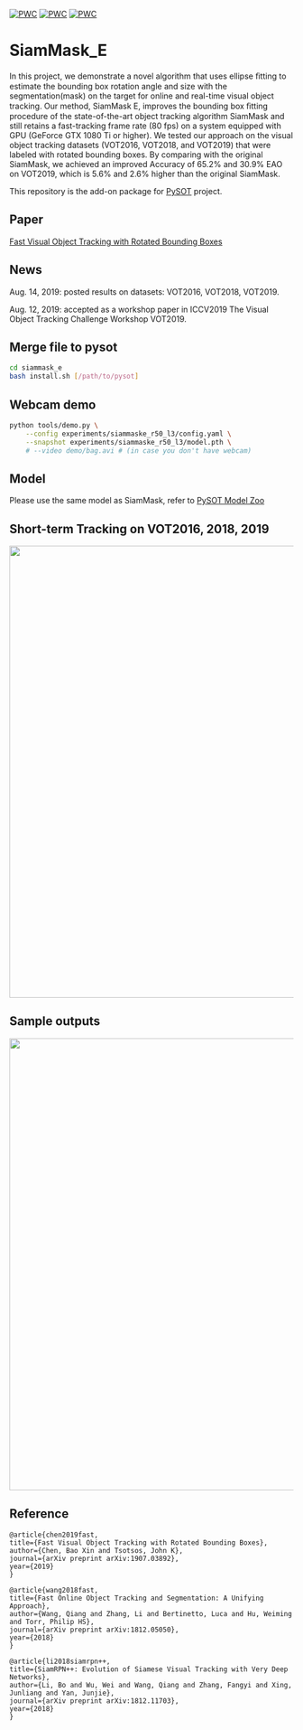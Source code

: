 [![PWC](https://img.shields.io/endpoint.svg?url=https://paperswithcode.com/badge/fast-visual-object-tracking-with-rotated/visual-object-tracking-on-vot2019)](https://paperswithcode.com/sota/visual-object-tracking-on-vot2019?p=fast-visual-object-tracking-with-rotated)
[![PWC](https://img.shields.io/endpoint.svg?url=https://paperswithcode.com/badge/fast-visual-object-tracking-with-rotated/visual-object-tracking-on-vot201718)](https://paperswithcode.com/sota/visual-object-tracking-on-vot201718?p=fast-visual-object-tracking-with-rotated)
[![PWC](https://img.shields.io/endpoint.svg?url=https://paperswithcode.com/badge/fast-visual-object-tracking-with-rotated/visual-object-tracking-on-vot2016)](https://paperswithcode.com/sota/visual-object-tracking-on-vot2016?p=fast-visual-object-tracking-with-rotated)
# SiamMask_E
In this project, we demonstrate a novel algorithm that uses ellipse ﬁtting to estimate the bounding box rotation angle and size with the segmentation(mask) on the target for online and real-time visual object tracking. Our method, SiamMask E, improves the bounding box ﬁtting procedure of the state-of-the-art object tracking algorithm SiamMask and still retains a fast-tracking frame rate (80 fps) on a system equipped with GPU (GeForce GTX 1080 Ti or higher). We tested our approach on the visual object tracking datasets (VOT2016, VOT2018, and VOT2019) that were labeled with rotated bounding boxes. By comparing with the original SiamMask, we achieved an improved Accuracy of 65.2% and 30.9% EAO on VOT2019, which is 5.6% and 2.6% higher than the original SiamMask.
 
This repository is the add-on package for [PySOT](https://github.com/STVIR/pysot) project.

## Paper

[Fast Visual Object Tracking with Rotated Bounding Boxes](https://arxiv.org/abs/1907.03892)

## News
Aug. 14, 2019: posted results on datasets: VOT2016, VOT2018, VOT2019.

Aug. 12, 2019: accepted as a workshop paper in ICCV2019 The Visual Object Tracking Challenge Workshop VOT2019.

## Merge file to pysot
```bash
cd siammask_e
bash install.sh [/path/to/pysot]
```

## Webcam demo
```bash
python tools/demo.py \
    --config experiments/siammaske_r50_l3/config.yaml \
    --snapshot experiments/siammaske_r50_l3/model.pth \
    # --video demo/bag.avi # (in case you don't have webcam)
```

## Model
Please use the same model as SiamMask, refer to [PySOT Model Zoo](https://github.com/STVIR/pysot/)

## Short-term Tracking on VOT2016, 2018, 2019
<div align="center">
  <img src="images/table.png" width="800px" />
</div>

## Sample outputs
<div align="center">
  <img src="images/outputs.png" width="800px" />
</div>

## Reference
```
@article{chen2019fast,
title={Fast Visual Object Tracking with Rotated Bounding Boxes},
author={Chen, Bao Xin and Tsotsos, John K},
journal={arXiv preprint arXiv:1907.03892},
year={2019}
}

@article{wang2018fast,
title={Fast Online Object Tracking and Segmentation: A Unifying Approach},
author={Wang, Qiang and Zhang, Li and Bertinetto, Luca and Hu, Weiming and Torr, Philip HS},
journal={arXiv preprint arXiv:1812.05050},
year={2018}
}

@article{li2018siamrpn++,
title={SiamRPN++: Evolution of Siamese Visual Tracking with Very Deep Networks},
author={Li, Bo and Wu, Wei and Wang, Qiang and Zhang, Fangyi and Xing, Junliang and Yan, Junjie},
journal={arXiv preprint arXiv:1812.11703},
year={2018}
}
```

